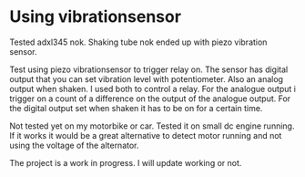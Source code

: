 # Using vibrationsensor
Tested adxl345 nok. Shaking tube nok ended up with piezo vibration sensor.

Test using piezo vibrationsensor to trigger relay on.
The sensor has digital output that you can set vibration level with potentiometer.
Also an analog output when shaken.
I used both to control a relay.
For the analogue output i trigger on a count of a difference on the output of the analogue output.
For the digital output set when shaken it has to be on for a certain time.

Not tested yet on my motorbike or car. Tested it on small dc engine running.
If it works it would be a great alternative to detect motor running
and not using the voltage of the alternator.

The project is a work in progress. I will update working or not.
